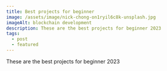 ```yaml
---
title: Best projects for beginner
image: /assets/image/nick-chong-on1ryil6c8k-unsplash.jpg
imageAlt: blockchain development
description: These are the best projects for beginner 2023
tags:
  - post
  - featured
---
```

These are the best projects for beginner 2023